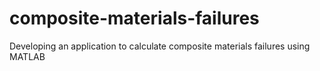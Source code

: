 # composite-materials-failures
Developing an application to calculate composite materials failures using MATLAB
